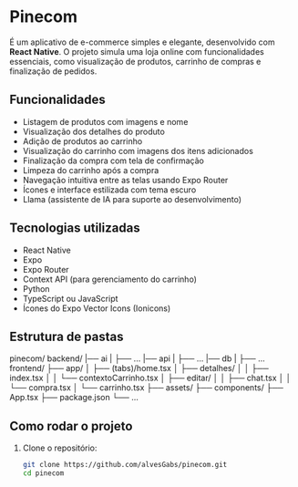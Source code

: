 # Pinecom

É um aplicativo de e-commerce simples e elegante, desenvolvido com **React Native**. O projeto simula uma loja online com funcionalidades essenciais, como visualização de produtos, carrinho de compras e finalização de pedidos.

## Funcionalidades

- Listagem de produtos com imagens e nome
- Visualização dos detalhes do produto
- Adição de produtos ao carrinho
- Visualização do carrinho com imagens dos itens adicionados
- Finalização da compra com tela de confirmação
- Limpeza do carrinho após a compra
- Navegação intuitiva entre as telas usando Expo Router
- Ícones e interface estilizada com tema escuro
- Llama (assistente de IA para suporte ao desenvolvimento)

## Tecnologias utilizadas

- React Native
- Expo
- Expo Router
- Context API (para gerenciamento do carrinho)
- Python
- TypeScript ou JavaScript
- Ícones do Expo Vector Icons (Ionicons)

## Estrutura de pastas

pinecom/
backend/
|── ai
|    ├── ...
|── api
|    ├── ...
|── db
|    ├── ...
frontend/
├── app/
│ ├── (tabs)/home.tsx
│ ├── detalhes/
│ │ ├── index.tsx
│ │ └── contextoCarrinho.tsx
│ ├── editar/
│ │ ├── chat.tsx
│ │ └── compra.tsx
│ └── carrinho.tsx
├── assets/
├── components/
├── App.tsx
├── package.json
└── ...

## Como rodar o projeto

1. Clone o repositório:
   ```bash
   git clone https://github.com/alvesGabs/pinecom.git
   cd pinecom
